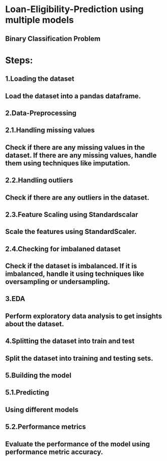 # Loan-Eligibility-Prediction using multiple models
## Binary Classification Problem
# Steps:
## 1.Loading the dataset
##   Load the dataset into a pandas dataframe.

## 2.Data-Preprocessing

## 2.1.Handling missing values
## Check if there are any missing values in the dataset. If there are any missing values, handle them using techniques like imputation.

## 2.2.Handling outliers
## Check if there are any outliers in the dataset.

## 2.3.Feature Scaling using Standardscalar
## Scale the features using StandardScaler.

## 2.4.Checking for imbalaned dataset
## Check if the dataset is imbalanced. If it is imbalanced, handle it using techniques like oversampling or undersampling.

## 3.EDA
## Perform exploratory data analysis to get insights about the dataset.

## 4.Splitting the dataset into train and test
## Split the dataset into training and testing sets.

## 5.Building the model
## 5.1.Predicting
## Using different models 
## 5.2.Performance metrics
## Evaluate the performance of the model using performance metric accuracy.















